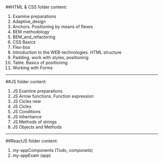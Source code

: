 ##HTML & CSS folder content:

1. Examine preparations
1. Adaptive_design
1. Anchors. Positioning by means of flexes
1. BEM methodology
1. BEM_and_refactoring
1. CSS Basics
1. Flex-box
1. Introduction to the WEB-technologies. HTML structure
1. Padding, work with styles, positioning
1. Table. Basics of positioning
1. Working with Forms

---

##JS folder content:

1. JS Examine preparations
2. JS Arrow functions. Function expression
3. JS Cicles new
4. JS Cicles
5. JS Conditions
6. JS Inheritance
7. JS Methods of strings
8. JS Objects and Methods

---

##ReactJS folder content:

1. my-appComponents (Todo, componets)
2. my-appExam (app)
